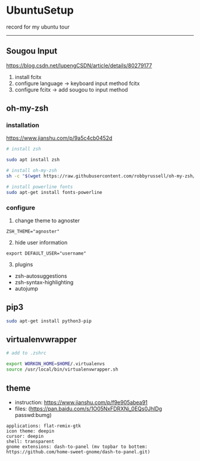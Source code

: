 # UbuntuSetup
record for my ubuntu tour

---

## Sougou Input

https://blog.csdn.net/lupengCSDN/article/details/80279177

1. install fcitx
2. configure language -> keyboard input method fcitx
3. configure fcitx -> add sougou to input method

## oh-my-zsh

### installation

https://www.jianshu.com/p/9a5c4cb0452d

```bash
# install zsh

sudo apt install zsh

# install oh-my-zsh
sh -c "$(wget https://raw.githubusercontent.com/robbyrussell/oh-my-zsh/master/tools/install.sh -O -)"

# install powerline fonts
sudo apt-get install fonts-powerline

```

### configure

1. change theme to agnoster

```
ZSH_THEME="agnoster"
```

2. hide user information

```
export DEFAULT_USER="username"
```

3. plugins

- zsh-autosuggestions
- zsh-syntax-highlighting
- autojump

## pip3

```bash
sudo apt-get install python3-pip
```

## virtualenvwrapper

```bash
# add to .zshrc

export WORKON_HOME=$HOME/.virtualenvs
source /usr/local/bin/virtualenvwrapper.sh

```

## theme

- instruction: https://www.jianshu.com/p/f9e905abea91
- files: (https://pan.baidu.com/s/1O05NxFDRXNi_0EQs0JhlDg passwd:bumg)
```
applications: flat-remix-gtk
icon theme: deepin
cursor: deepin
shell: transparent
gnome extensions: dash-to-panel (mv topbar to bottem: https://github.com/home-sweet-gnome/dash-to-panel.git)
```
